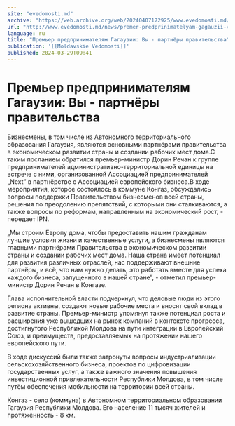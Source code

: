 ```yaml
---
site: "evedomosti.md"
archive: "https://web.archive.org/web/20240407172925/www.evedomosti.md/news/premer-predprinimatelyam-gagauzii-vy-partnyory-pravitelstva"
url: "http://www.evedomosti.md/news/premer-predprinimatelyam-gagauzii-vy-partnyory-pravitelstva"
language: ru
title: "Премьер предпринимателям Гагаузии: Вы - партнёры правительства"
publication: '[[Moldavskie Vedomosti]]'
published: 2024-03-29T09:41
---
```


# Премьер предпринимателям Гагаузии: Вы - партнёры правительства

Бизнесмены, в том числе из Автономного территориального образования Гагаузия, являются основными партнёрами правительства в экономическом развитии страны и создании рабочих мест дома.С таким посланием обратился премьер-министр Дорин Речан к группе предпринимателей административно-территориальной единицы на встрече с ними, организованной Ассоциацией предпринимателей „Next” в партнёрстве с Ассоциацией европейского бизнеса.В ходе мероприятия, которое состоялось в коммуне Конгаз, обсуждались вопросы поддержки Правительством бизнесменов всей страны, решения по преодолению препятствий, с которыми они сталкиваются, а также вопросы по реформам, направленным на экономический рост, - передает IPN.

„Мы строим Европу дома, чтобы предоставить нашим гражданам лучшие условия жизни и качественные услуги, а бизнесмены являются главными партнёрами Правительства в экономическом развитии страны и создании рабочих мест дома. Наша страна имеет потенциал для развития различных отраслей, нас поддерживают внешние партнёры, и всё, что нам нужно делать, это работать вместе для успеха каждого бизнеса, запущенного в нашей стране”, - отметил премьер-министр Дорин Речан в Конгазе.

Глава исполнительной власти подчеркнул, что деловые люди из этого региона активны, создают новые рабочие места и вносят свой вклад в развитие страны. Премьер-министр упомянул также потенциал роста и расширения уже вышедших на рынок компаний в контексте прогресса, достигнутого Республикой Молдова на пути интеграции в Европейский Союз, и преимуществ, предоставляемых на протяжении нашего европейского пути.

В ходе дискуссий были также затронуты вопросы индустриализации сельскохозяйственного бизнеса, проектов по цифровизации государственных услуг, а также важного значения повышения инвестиционной привлекательности Республики Молдова, в том числе путём обеспечения мобильности на территории всей страны.

Конгаз - село (коммуна) в Автономном территориальном образовании Гагаузия Республики Молдова. Его население 11 тысяч жителей и протяжённость - 8 км.